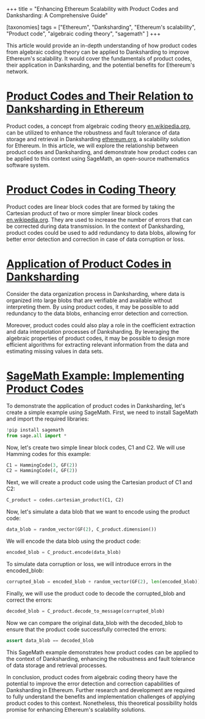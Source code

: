 +++
title = "Enhancing Ethereum Scalability with Product Codes and Danksharding: A Comprehensive Guide"

[taxonomies]
tags = ["Ethereum", "Danksharding", "Ethereum's scalability", "Product code", "algebraic coding theory", "sagemath" ]
+++

This article would provide an in-depth understanding of how product codes from algebraic coding theory can be applied to Danksharding to improve Ethereum's scalability. It would cover the fundamentals of product codes, their application in Danksharding, and the potential benefits for Ethereum's network.

# [Product Codes and Their Relation to Danksharding in Ethereum](#product-codes-and-their-relation-to-danksharding-in-ethereum)

Product codes, a concept from algebraic coding theory [en.wikipedia.org](https://en.wikipedia.org/wiki/Coding_theory), can be utilized to enhance the robustness and fault tolerance of data storage and retrieval in Danksharding [ethereum.org](https://ethereum.org/en/roadmap/danksharding/), a scalability solution for Ethereum. In this article, we will explore the relationship between product codes and Danksharding, and demonstrate how product codes can be applied to this context using SageMath, an open-source mathematics software system.

# [Product Codes in Coding Theory](#product-codes-in-coding-theory)

Product codes are linear block codes that are formed by taking the Cartesian product of two or more simpler linear block codes [en.wikipedia.org](https://en.wikipedia.org/wiki/Coding_theory). They are used to increase the number of errors that can be corrected during data transmission. In the context of Danksharding, product codes could be used to add redundancy to data blobs, allowing for better error detection and correction in case of data corruption or loss.

# [Application of Product Codes in Danksharding](#application-of-product-codes-in-danksharding)

Consider the data organization process in Danksharding, where data is organized into large blobs that are verifiable and available without interpreting them. By using product codes, it may be possible to add redundancy to the data blobs, enhancing error detection and correction.

Moreover, product codes could also play a role in the coefficient extraction and data interpolation processes of Danksharding. By leveraging the algebraic properties of product codes, it may be possible to design more efficient algorithms for extracting relevant information from the data and estimating missing values in data sets.

# [SageMath Example: Implementing Product Codes](#sagemath-example-implementing-product-codes)

To demonstrate the application of product codes in Danksharding, let's create a simple example using SageMath. First, we need to install SageMath and import the required libraries:

```python
!pip install sagemath
from sage.all import *
```

Now, let's create two simple linear block codes, C1 and C2. We will use Hamming codes for this example:

```python
C1 = HammingCode(3, GF(2))
C2 = HammingCode(4, GF(2))
```

Next, we will create a product code using the Cartesian product of C1 and C2:

```python
C_product = codes.cartesian_product(C1, C2)

```
Now, let's simulate a data blob that we want to encode using the product code:

```python
data_blob = random_vector(GF(2), C_product.dimension())

```

We will encode the data blob using the product code:

```python
encoded_blob = C_product.encode(data_blob)

```

To simulate data corruption or loss, we will introduce errors in the encoded_blob:

```python
corrupted_blob = encoded_blob + random_vector(GF(2), len(encoded_blob))

```

Finally, we will use the product code to decode the corrupted_blob and correct the errors:

```python
decoded_blob = C_product.decode_to_message(corrupted_blob)

```

Now we can compare the original data_blob with the decoded_blob to ensure that the product code successfully corrected the errors:

```python
assert data_blob == decoded_blob

```

This SageMath example demonstrates how product codes can be applied to the context of Danksharding, enhancing the robustness and fault tolerance of data storage and retrieval processes.

In conclusion, product codes from algebraic coding theory have the potential to improve the error detection and correction capabilities of Danksharding in Ethereum. Further research and development are required to fully understand the benefits and implementation challenges of applying product codes to this context. Nonetheless, this theoretical possibility holds promise for enhancing Ethereum's scalability solutions.
